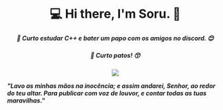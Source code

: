 <center><h1>💻 Hi there, I'm Soru. 👋</h1></center>

<center><h5>🧐 Curto estudar C++ e bater um papo com os amigos no discord. 😊</h5></center> 

<center><h5>🦆 Curto patos! 😙</h5></center> 

<center><img src="https://www.google.com/url?sa=i&url=http%3A%2F%2Fwww.lowgif.com%2F83161ae44e0be997.html&psig=AOvVaw3m4uVqO7hEzjzWkwYFqOVX&ust=1616894500715000&source=images&cd=vfe&ved=0CAIQjRxqFwoTCKCE28Wnz-8CFQAAAAAdAAAAABAJ"></center>

***"Lavo as minhas mãos na inocência; e assim andarei, Senhor, ao redor do teu altar. Para publicar com voz de louvor, e contar todas as tuas maravilhas."***

 
